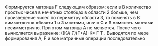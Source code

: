 Формируется матрица F следующим образом: если в В количество простых чисел в нечетных столбцах в области 2 больше,
чем произведение чисел по периметру области 3, то поменять в В симметрично области 1 и 3 местами, 
иначе С и В поменять местами несимметрично. При этом матрица А не меняется. 
После чего вычисляется выражение: ((К*A T)*(F+А)-K* F T . Выводятся по мере формирования А, F и все матричные операции последовательно
